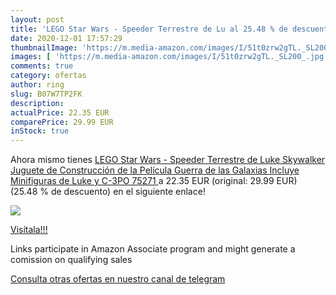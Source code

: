 ```yaml
---
layout: post
title: 'LEGO Star Wars - Speeder Terrestre de Lu al 25.48 % de descuento'
date: 2020-12-01 17:57:29
thumbnailImage: 'https://m.media-amazon.com/images/I/51t0zrw2gTL._SL200_.jpg'
images: [ 'https://m.media-amazon.com/images/I/51t0zrw2gTL._SL200_.jpg' ]
comments: true
category: ofertas
author: ring
slug: B07W7TP2FK
description:
actualPrice: 22.35 EUR
comparePrice: 29.99 EUR
inStock: true
---
```


Ahora mismo tienes [LEGO Star Wars - Speeder Terrestre de Luke Skywalker  Juguete de Construcción de la Película Guerra de las Galaxias  Incluye Minifiguras de Luke y C-3PO  75271 ](https://www.amazon.es/dp/B07W7TP2FK/?tag=tolees-21) a 22.35 EUR (original: 29.99 EUR) (25.48 %  de descuento) en el siguiente enlace!

[![](https://m.media-amazon.com/images/I/51t0zrw2gTL._SL200_.jpg)](https://www.amazon.es/dp/B07W7TP2FK/?tag=tolees-21)

[Visítala!!!](https://www.amazon.es/dp/B07W7TP2FK/?tag=tolees-21)

Links participate in Amazon Associate program and might generate a comission on qualifying sales

[Consulta otras ofertas en nuestro canal de telegram](https://t.me/s/ofertas25)
